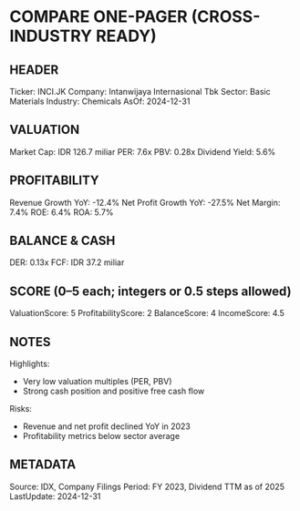 # COMPARE ONE-PAGER (CROSS-INDUSTRY READY)

## HEADER
Ticker: INCI.JK
Company: Intanwijaya Internasional Tbk
Sector: Basic Materials
Industry: Chemicals
AsOf: 2024-12-31

## VALUATION
Market Cap: IDR 126.7 miliar
PER: 7.6x
PBV: 0.28x
Dividend Yield: 5.6%

## PROFITABILITY
Revenue Growth YoY: -12.4%
Net Profit Growth YoY: -27.5%
Net Margin: 7.4%
ROE: 6.4%
ROA: 5.7%

## BALANCE & CASH
DER: 0.13x
FCF: IDR 37.2 miliar

## SCORE (0–5 each; integers or 0.5 steps allowed)
ValuationScore: 5
ProfitabilityScore: 2
BalanceScore: 4
IncomeScore: 4.5

## NOTES
Highlights:
- Very low valuation multiples (PER, PBV)
- Strong cash position and positive free cash flow

Risks:
- Revenue and net profit declined YoY in 2023
- Profitability metrics below sector average

## METADATA
Source: IDX, Company Filings
Period: FY 2023, Dividend TTM as of 2025
LastUpdate: 2024-12-31